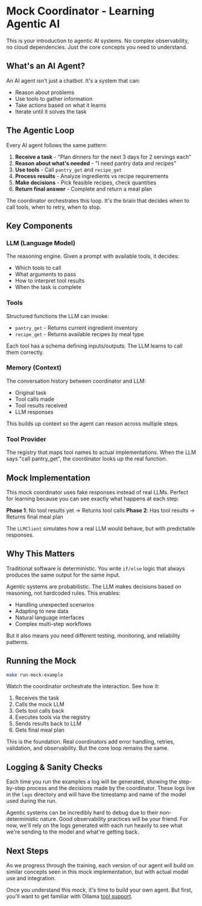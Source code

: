 # Mock Coordinator - Learning Agentic AI

This is your introduction to agentic AI systems. No complex observability, no cloud dependencies. Just the core concepts you need to understand.

## What's an AI Agent?

An AI agent isn't just a chatbot. It's a system that can:
- Reason about problems
- Use tools to gather information 
- Take actions based on what it learns
- Iterate until it solves the task

## The Agentic Loop

Every AI agent follows the same pattern:

1. **Receive a task** - "Plan dinners for the next 3 days for 2 servings each"
2. **Reason about what's needed** - "I need pantry data and recipes"
3. **Use tools** - Call `pantry_get` and `recipe_get` 
4. **Process results** - Analyze ingredients vs recipe requirements
5. **Make decisions** - Pick feasible recipes, check quantities
6. **Return final answer** - Complete and return a meal plan

The coordinator orchestrates this loop. It's the brain that decides when to call tools, when to retry, when to stop.

## Key Components

### LLM (Language Model)
The reasoning engine. Given a prompt with available tools, it decides:
- Which tools to call
- What arguments to pass
- How to interpret tool results
- When the task is complete

### Tools
Structured functions the LLM can invoke:
- `pantry_get` - Returns current ingredient inventory
- `recipe_get` - Returns available recipes by meal type

Each tool has a schema defining inputs/outputs. The LLM learns to call them correctly.

### Memory (Context)
The conversation history between coordinator and LLM:
- Original task
- Tool calls made
- Tool results received
- LLM responses

This builds up context so the agent can reason across multiple steps.

### Tool Provider
The registry that maps tool names to actual implementations. When the LLM says "call pantry_get", the coordinator looks up the real function.

## Mock Implementation

This mock coordinator uses fake responses instead of real LLMs. Perfect for learning because you can see exactly what happens at each step:

**Phase 1**: No tool results yet → Returns tool calls
**Phase 2**: Has tool results → Returns final meal plan

The `LLMClient` simulates how a real LLM would behave, but with predictable responses.

## Why This Matters

Traditional software is deterministic. You write `if/else` logic that always produces the same output for the same input.

Agentic systems are probabilistic. The LLM makes decisions based on reasoning, not hardcoded rules. This enables:
- Handling unexpected scenarios
- Adapting to new data
- Natural language interfaces
- Complex multi-step workflows

But it also means you need different testing, monitoring, and reliability patterns.

## Running the Mock

```bash
make run-mock-example
```

Watch the coordinator orchestrate the interaction. See how it:
1. Receives the task
2. Calls the mock LLM
3. Gets tool calls back
4. Executes tools via the registry
5. Sends results back to LLM
6. Gets final meal plan

This is the foundation. Real coordinators add error handling, retries, validation, and observability. But the core loop remains the same.

## Logging & Sanity Checks

Each time you run the examples a log will be generated, showing the step-by-step process and the decisions made by the coordinator. These logs live in the `logs` directory and will have the timestamp and name of the model used during the run. 

Agentic systems can be incredibly hard to debug due to their non-deterministic nature. Good observability practices will be your friend. For now, we'll rely on the logs generated with each run heavily to see what we're sending to the model and what're getting back.

## Next Steps

As we progress through the training, each version of our agent will build on similar concepts seen in this mock implementation, but with actual model use and integration.

Once you understand this mock, it's time to build your own agent. But first, you'll want to get familiar with Ollama [tool support](https://ollama.com/blog/tool-support).
